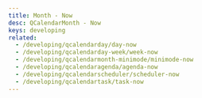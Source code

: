 ```yaml
---
title: Month - Now
desc: QCalendarMonth - Now
keys: developing
related:
  - /developing/qcalendarday/day-now
  - /developing/qcalendarday-week/week-now
  - /developing/qcalendarmonth-minimode/minimode-now
  - /developing/qcalendaragenda/agenda-now
  - /developing/qcalendarscheduler/scheduler-now
  - /developing/qcalendartask/task-now
---
```


<example-viewer
  title="Now"
  file="MonthNow"
  codepen-title="QCalendarMonth"
/>

